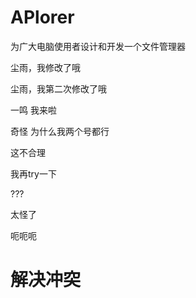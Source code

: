 # APlorer
为广大电脑使用者设计和开发一个文件管理器

尘雨，我修改了哦

尘雨，我第二次修改了哦

一鸣 我来啦

奇怪 为什么我两个号都行

这不合理

我再try一下

???

太怪了

呃呃呃

解决冲突
=======


